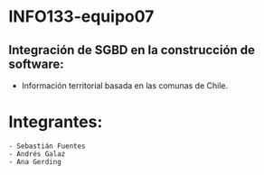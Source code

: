 # INFO133-equipo07
## Integración de SGBD en la construcción de software:
- Información territorial basada en las comunas de Chile.

# Integrantes:
    - Sebastián Fuentes
    - Andrés Galaz
    - Ana Gerding